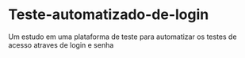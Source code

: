 # Teste-automatizado-de-login
Um estudo em uma plataforma de teste para automatizar os testes de acesso atraves de login e senha
